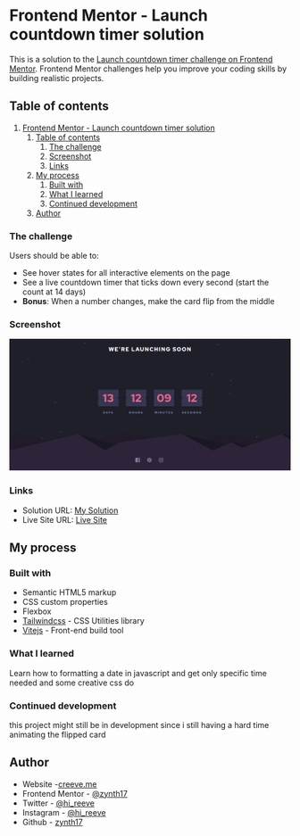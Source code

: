 # Frontend Mentor - Launch countdown timer solution

This is a solution to the [Launch countdown timer challenge on Frontend Mentor](https://www.frontendmentor.io/challenges/launch-countdown-timer-N0XkGfyz-). Frontend Mentor challenges help you improve your coding skills by building realistic projects. 

## Table of contents

1. [Frontend Mentor - Launch countdown timer solution](#frontend-mentor---launch-countdown-timer-solution)
	1. [Table of contents](#table-of-contents)
		1. [The challenge](#the-challenge)
		2. [Screenshot](#screenshot)
		3. [Links](#links)
	2. [My process](#my-process)
		1. [Built with](#built-with)
		2. [What I learned](#what-i-learned)
		3. [Continued development](#continued-development)
	3. [Author](#author)

### The challenge

Users should be able to:

- See hover states for all interactive elements on the page
- See a live countdown timer that ticks down every second (start the count at 14 days)
- **Bonus**: When a number changes, make the card flip from the middle

### Screenshot

![](./countdown.png)
### Links

- Solution URL: [My Solution](https://www.frontendmentor.io/challenges/launch-countdown-timer-N0XkGfyz-/hub/launch-countdown-timer-vanilla-js-ng_TBx7Ap)
- Live Site URL: [Live Site](https://launch-countdown-timer-main-two.vercel.app/)

## My process

### Built with

- Semantic HTML5 markup
- CSS custom properties
- Flexbox
- [Tailwindcss](https://tailwindcss.com/) - CSS Utilities library
- [Vitejs](https://vitejs.dev/) - Front-end build tool

### What I learned

Learn how to formatting a date in javascript and get only specific time needed and some creative css do

### Continued development

this project might still be in development since i still having a hard time animating the flipped card

## Author

- Website -[creeve.me](https://creeve.me)
- Frontend Mentor - [@zynth17](https://www.frontendmentor.io/profile/zynth17)
- Twitter - [@hi_reeve](https://twitter.com/hi_reeve)
- Instagram - [@hi_reeve](https://www.instagram.com/hi_reeve/)
- Github - [zynth17](https://github.com/zynth17)

